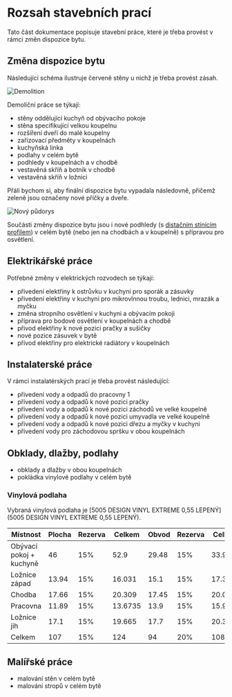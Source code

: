 # Rozsah stavebních prací

Tato část dokumentace popisuje stavební práce, které je třeba provést v rámci změn dispozice bytu. 

## Změna dispozice bytu

Následující schéma ilustruje červeně stěny u nichž je třeba provést zásah.

![Demolition](../static/drawings/floor-plan.demolition.drawio)

Demoliční práce se týkají:

* stěny oddělující kuchyň od obývacího pokoje
* stěna specifikující velkou koupelnu
* rozšíření dveří do malé koupelny
* zařizovací předměty v koupelnách
* kuchyňská linka
* podlahy v celém bytě
* podhledy v koupelnách a v chodbě
* vestavěná skříň a botník v chodbě
* vestavěná skříň v ložnici

Přáli bychom si, aby finální dispozice bytu vypadala následovně, přičemž zeleně jsou označeny nové příčky a dveře.

![Nový půdorys](../static/drawings/floor-plan.construction.drawio)

Součásti změny dispozice bytu jsou i nové podhledy (s [distačním stínícím profilem](https://allegro.cz/nabidka/stinovy-profil-distancni-vlozka-pro-strop-s-gk-10x25-13453300518?dd_referrer=https%3A%2F%2Fwww.google.com%2F)) v celém bytě (nebo jen na chodbách a v koupelně) s přípravou pro osvětlení.

## Elektrikářské práce

Potřebné změny v elektrických rozvodech se týkají:

* přivedení elektřiny k ostrůvku v kuchyni pro sporák a zásuvky
* přivedení elektřiny v kuchyni pro mikrovlnnou troubu, lednici, mrazák a myčku
* změna stropního osvětlení v kuchyni a obývacím pokoji
* příprava pro bodové osvětlení v koupelnách a chodbě
* přivod elektříny k nové pozici pračky a sušičky
* nové pozice zásuvek v bytě
* přívod elektřiny pro elektrické radiátory v koupelnách

## Instalaterské práce

V rámci instalatérských prací je třeba provést následující:

* přivedení vody a odpadů do pracovny 1
* přivedení vody a odpadů k nové pozici pračky
* přivedení vody a odpadů k nové pozici záchodů ve velké koupelně
* přivedení vody a odpadů k nové pozici umyvadla ve velké koupelně
* přivedení vody a odpadů k nové pozici dřezu a myčky v kuchyni
* přivedení vody pro záchodovou spršku v obou koupelnách


## Obklady, dlažby, podlahy

* obklady a dlažby v obou koupelnách
* pokládka vinylové podlahy v celém bytě

### Vinylová podlaha

Vybraná vinylová podlaha je [5005 DESIGN VINYL EXTREME 0,55 LEPENÝ](5005 DESIGN VINYL EXTREME 0,55 LEPENÝ).

| **Místnost** | **Plocha** | **Rezerva** | **Celkem** | **Obvod** | **Rezerva** | **Celkem** |
|---|---|---|---|---|---|---|
| Obývací pokoj + kuchyně | 46 | 15% | 52.9 | 29.48 | 15% | 33.902 |
| Ložnice západ | 13.94 | 15% | 16.031 | 15.1 | 15% | 17.365 |
| Chodba | 17.66 | 15% | 20.309 | 17.45 | 15% | 20.0675 |
| Pracovna | 11.89 | 15% | 13.6735 | 13.9 | 15% | 15.985 |
| Ložnice jih | 17.1 | 15% | 19.665 | 17.7 | 15% | 20.355 |
| Celkem | 107 | 15% | 124 | 94 | 20% | 108 |


## Malířské práce

* malování stěn v celém bytě
* malování stropů v celém bytě
